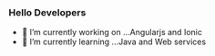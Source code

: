 ### Hello Developers

- 🔭 I’m currently working on ...Angularjs and Ionic
- 🌱 I’m currently learning ...Java and Web services


